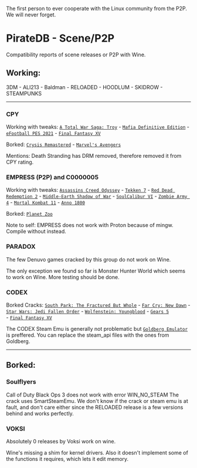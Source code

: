 
The first person to ever cooperate with the Linux community from the P2P. We will never forget.

# PirateDB - Scene/P2P
Compatibility reports of scene releases or P2P with Wine.

## Working:
3DM - ALI213 - Baldman - RELOADED - HOODLUM - SKIDROW - STEAMPUNKS

------------------------------------------------------------------------------------------------------------------

### CPY
Working with tweaks: [`A Total War Saga: Troy`](https://it7otdanqu7ktntxzm427cba6i53w6wlanlh23v5i3siqmos47pzhvyd.onion/johncena141/Linux_Game_Pirates/src/branch/master/PirateDB/Games/1.Silver/Assassins%20Creed%20Odyssey.md) - [`Mafia Definitive Edition`](https://it7otdanqu7ktntxzm427cba6i53w6wlanlh23v5i3siqmos47pzhvyd.onion/johncena141/Linux_Game_Pirates/src/branch/master/PirateDB/Games/2.Bronze/Mafia%20Definitive%20Edition.md) - [`eFootball PES 2021`](https://it7otdanqu7ktntxzm427cba6i53w6wlanlh23v5i3siqmos47pzhvyd.onion/johncena141/Linux_Game_Pirates/src/branch/master/PirateDB/Games/2.Bronze/eFootball%20PES%202021.md) - [`Final Fantasy XV`](https://www.it7otdanqu7ktntxzm427cba6i53w6wlanlh23v5i3siqmos47pzhvyd.onion/johncena141/Linux_Game_Pirates/src/branch/master/PirateDB/Games/1.Silver/Final%20Fantasy%20XV.md)

Borked: [`Crysis Remastered`](https://www.it7otdanqu7ktntxzm427cba6i53w6wlanlh23v5i3siqmos47pzhvyd.onion/johncena141/Linux_Game_Pirates/src/branch/master/PirateDB/Games/3.Borked/Crysis%20Remastered.md) - [`Marvel's Avengers`](https://it7otdanqu7ktntxzm427cba6i53w6wlanlh23v5i3siqmos47pzhvyd.onion/johncena141/Linux_Game_Pirates/src/branch/master/PirateDB/Games/3.Borked/Marvels%20Avengers.md)

Mentions: Death Stranding has DRM removed, therefore removed it from CPY rating.

### EMPRESS (P2P) and C0000005
Working with tweaks: [`Assassins Creed Odyssey`](https://it7otdanqu7ktntxzm427cba6i53w6wlanlh23v5i3siqmos47pzhvyd.onion/johncena141/Linux_Game_Pirates/src/branch/master/PirateDB/Games/1.Silver/Assassins%20Creed%20Odyssey.md) - [`Tekken 7`](https://it7otdanqu7ktntxzm427cba6i53w6wlanlh23v5i3siqmos47pzhvyd.onion/johncena141/Linux_Game_Pirates/src/branch/master/PirateDB/Games/2.Bronze/Tekken%207.md) - [`Red Dead Redemption 2`](https://it7otdanqu7ktntxzm427cba6i53w6wlanlh23v5i3siqmos47pzhvyd.onion/johncena141/Linux_Game_Pirates/src/branch/master/PirateDB/Games/2.Bronze/Red%20Dead%20Redemption%202.md) - [`Middle-Earth Shadow of War`](https://it7otdanqu7ktntxzm427cba6i53w6wlanlh23v5i3siqmos47pzhvyd.onion/johncena141/Linux_Game_Pirates/src/branch/master/PirateDB/Games/1.Silver/Middle-Earth%20Shadow%20of%20War.md) - [`SoulCalibur VI`](https://it7otdanqu7ktntxzm427cba6i53w6wlanlh23v5i3siqmos47pzhvyd.onion/johncena141/Linux_Game_Pirates/src/branch/master/PirateDB/Games/2.Bronze/SoulCalibur%20VI.md) - [`Zombie Army 4`](https://it7otdanqu7ktntxzm427cba6i53w6wlanlh23v5i3siqmos47pzhvyd.onion/johncena141/Linux_Game_Pirates/src/branch/master/PirateDB/Games/2.Bronze/Zombie%20Army%204.md) - [`Mortal Kombat 11`](https://it7otdanqu7ktntxzm427cba6i53w6wlanlh23v5i3siqmos47pzhvyd.onion/johncena141/Linux_Game_Pirates/src/branch/master/PirateDB/Games/1.Silver/Mortal%20Kombat%2011.md) - [`Anno 1800`](https://it7otdanqu7ktntxzm427cba6i53w6wlanlh23v5i3siqmos47pzhvyd.onion/johncena141/Linux_Game_Pirates/src/branch/master/PirateDB/Games/1.Silver/Anno%201800.md)

Borked: [`Planet Zoo`](https://it7otdanqu7ktntxzm427cba6i53w6wlanlh23v5i3siqmos47pzhvyd.onion/johncena141/Linux_Game_Pirates/src/branch/master/PirateDB/Games/3.Borked/Planet%20Zoo.md)

Note to self: EMPRESS does not work with Proton because of mingw. Compile without instead.

### PARADOX
The few Denuvo games cracked by this group do not work on Wine.

The only exception we found so far is Monster Hunter World which seems to work on Wine. More testing should be done.

### CODEX
Borked Cracks: [`South Park: The Fractured But Whole`](https://it7otdanqu7ktntxzm427cba6i53w6wlanlh23v5i3siqmos47pzhvyd.onion/johncena141/Linux_Game_Pirates/src/branch/master/PirateDB/Games/3.Borked/South%20Park%20The%20Fractured%20But%20Whole.md) - [`Far Cry: New Dawn`](https://it7otdanqu7ktntxzm427cba6i53w6wlanlh23v5i3siqmos47pzhvyd.onion/johncena141/Linux_Game_Pirates/src/branch/master/PirateDB/Games/3.Borked/Far%20Cry%20New%20Dawn.md) - [`Star Wars: Jedi Fallen Order`](https://it7otdanqu7ktntxzm427cba6i53w6wlanlh23v5i3siqmos47pzhvyd.onion/johncena141/Linux_Game_Pirates/src/branch/master/PirateDB/Games/3.Borked/Star%20Wars:%20Jedi%20Fallen%20Order.md) - [`Wolfenstein: Youngblood`](https://it7otdanqu7ktntxzm427cba6i53w6wlanlh23v5i3siqmos47pzhvyd.onion/johncena141/Linux_Game_Pirates/src/branch/master/PirateDB/Games/3.Borked/Wolfenstein%20Youngblood.md) - [`Gears 5`](https://it7otdanqu7ktntxzm427cba6i53w6wlanlh23v5i3siqmos47pzhvyd.onion/johncena141/Linux_Game_Pirates/src/branch/master/PirateDB/Games/3.Borked/Gears%205.md)<br> - [`Final Fantasy XV`](https://www.it7otdanqu7ktntxzm427cba6i53w6wlanlh23v5i3siqmos47pzhvyd.onion/johncena141/Linux_Game_Pirates/src/branch/master/PirateDB/Games/1.Silver/Final%20Fantasy%20XV.md)

The CODEX Steam Emu is generally not problematic but [`Goldberg Emulator`](https://mr_goldberg.gitlab.io/goldberg_emulator/) is preffered. You can replace the steam_api files with the ones from Goldberg.

------------------------------------------------------------------------------------------------------------------

## Borked:

### Soulflyers
Call of Duty Black Ops 3 does not work with error WIN_NO_STEAM
The crack uses SmartSteamEmu. We don't know if the crack or steam emu is at fault, and don't care either since the RELOADED release is a few versions behind and works perfectly.

### VOKSI
Absolutely 0 releases by Voksi work on wine.

Wine's missing a shim for kernel drivers.
Also it doesn't implement some of the functions it requires, which lets it edit memory.